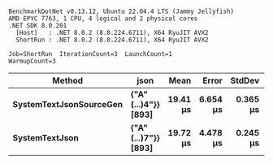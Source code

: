 ```

BenchmarkDotNet v0.13.12, Ubuntu 22.04.4 LTS (Jammy Jellyfish)
AMD EPYC 7763, 1 CPU, 4 logical and 2 physical cores
.NET SDK 8.0.201
  [Host]   : .NET 8.0.2 (8.0.224.6711), X64 RyuJIT AVX2
  ShortRun : .NET 8.0.2 (8.0.224.6711), X64 RyuJIT AVX2

Job=ShortRun  IterationCount=3  LaunchCount=1  
WarmupCount=3  

```
| Method                  | json                | Mean     | Error    | StdDev   | Min      | Max      | Gen0   | Allocated |
|------------------------ |-------------------- |---------:|---------:|---------:|---------:|---------:|-------:|----------:|
| **SystemTextJsonSourceGen** | **{&quot;A&quot;(...)4&quot;}} [893]** | **19.41 μs** | **6.654 μs** | **0.365 μs** | **19.11 μs** | **19.82 μs** | **0.0305** |   **3.19 KB** |
| **SystemTextJson**          | **{&quot;A&quot;(...)7&quot;}} [893]** | **19.72 μs** | **4.478 μs** | **0.245 μs** | **19.44 μs** | **19.88 μs** | **0.0305** |   **3.19 KB** |
